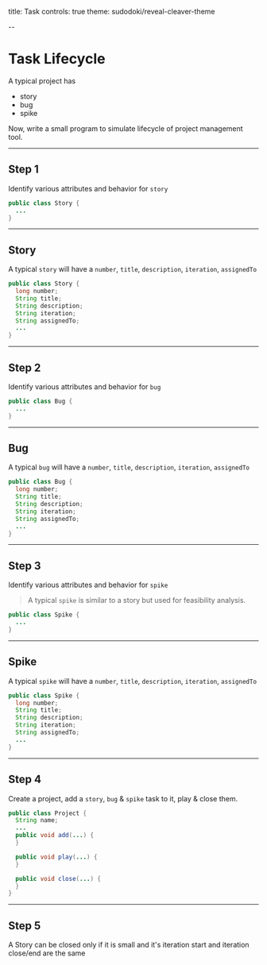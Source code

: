 title: Task
controls: true
theme: sudodoki/reveal-cleaver-theme

--

# Task Lifecycle

A typical project has

*   story
*   bug
*   spike

Now, write a small program to simulate lifecycle of project management tool.

---

## Step 1

Identify various attributes and behavior for `story`

```java
public class Story {
  ...
}
```

---

## Story

A typical `story` will have a `number`, `title`, `description`, `iteration`, `assignedTo`

```java
public class Story {
  long number;
  String title;
  String description;
  String iteration;
  String assignedTo;
  ...
}
```

---

## Step 2

Identify various attributes and behavior for `bug`

```java
public class Bug {
  ...
}
```

---

## Bug

A typical `bug` will have a `number`, `title`, `description`, `iteration`, `assignedTo`

```java
public class Bug {
  long number;
  String title;
  String description;
  String iteration;
  String assignedTo;
  ...
}
```

---

## Step 3

Identify various attributes and behavior for `spike`

> A typical `spike` is similar to a story but used for feasibility analysis.

```java
public class Spike {
  ...
}
```

---

## Spike

A typical `spike` will have a `number`, `title`, `description`, `iteration`, `assignedTo`

```java
public class Spike {
  long number;
  String title;
  String description;
  String iteration;
  String assignedTo;
  ...
}
```

---

## Step 4

Create a project, add a `story`, `bug` & `spike` task to it, play & close them.

```java
public class Project {
  String name;
  ...
  public void add(...) {
  }

  public void play(...) {
  }

  public void close(...) {
  }
}
```

---

## Step 5

A Story can be closed only if it is small and it's iteration start and iteration close/end are the same
